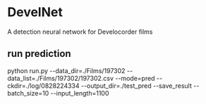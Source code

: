 # DevelNet
A detection neural network for Develocorder films

## run prediction
python run.py --data_dir=./Films/197302  --data_list=./Films/197302/197302.csv --mode=pred --ckdir=./log/0828224334 --output_dir=./test_pred --save_result --batch_size=10 --input_length=1100

